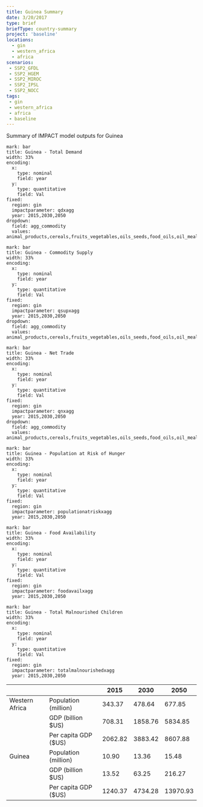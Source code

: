 ```yaml
---
title: Guinea Summary
date: 3/20/2017
type: brief
briefType: country-summary
project: 'baseline'
locations:
  - gin
  - western_africa
  - africa
scenarios:
 - SSP2_GFDL
 - SSP2_HGEM
 - SSP2_MIROC
 - SSP2_IPSL
 - SSP2_NOCC
tags:
 - gin
 - western_africa
 - africa
 - baseline
---
```

Summary of IMPACT model outputs for Guinea

```chart
mark: bar
title: Guinea - Total Demand
width: 33%
encoding:
  x:
    type: nominal
    field: year
  y:
    type: quantitative
    field: Val
fixed:
  region: gin
  impactparameter: qdxagg
  year: 2015,2030,2050
dropdown:
  field: agg_commodity
  values: animal_products,cereals,fruits_vegetables,oils_seeds,food_oils,oil_meals,other,pulses,roots_tubers,sugar
```

```chart
mark: bar
title: Guinea - Commodity Supply
width: 33%
encoding:
  x:
    type: nominal
    field: year
  y:
    type: quantitative
    field: Val
fixed:
  region: gin
  impactparameter: qsupxagg
  year: 2015,2030,2050
dropdown:
  field: agg_commodity
  values: animal_products,cereals,fruits_vegetables,oils_seeds,food_oils,oil_meals,other,pulses,roots_tubers,sugar
```

```chart
mark: bar
title: Guinea - Net Trade
width: 33%
encoding:
  x:
    type: nominal
    field: year
  y:
    type: quantitative
    field: Val
fixed:
  region: gin
  impactparameter: qnxagg
  year: 2015,2030,2050
dropdown:
  field: agg_commodity
  values: animal_products,cereals,fruits_vegetables,oils_seeds,food_oils,oil_meals,other,pulses,roots_tubers,sugar
```

```chart
mark: bar
title: Guinea - Population at Risk of Hunger
width: 33%
encoding:
  x:
    type: nominal
    field: year
  y:
    type: quantitative
    field: Val
fixed:
  region: gin
  impactparameter: populationatriskxagg
  year: 2015,2030,2050
```

```chart
mark: bar
title: Guinea - Food Availability
width: 33%
encoding:
  x:
    type: nominal
    field: year
  y:
    type: quantitative
    field: Val
fixed:
  region: gin
  impactparameter: foodavailxagg
  year: 2015,2030,2050
```

```chart
mark: bar
title: Guinea - Total Malnourished Children
width: 33%
encoding:
  x:
    type: nominal
    field: year
  y:
    type: quantitative
    field: Val
fixed:
  region: gin
  impactparameter: totalmalnourishedxagg
  year: 2015,2030,2050
```

|   |   | 2015 | 2030 | 2050 |
|---|---|---|---|---|
| Western Africa | Population (million) | 343.37 | 478.64 | 677.85 |
|  | GDP (billion $US) | 708.31 | 1858.76 | 5834.85 |
|  | Per capita GDP ($US) | 2062.82 | 3883.42 | 8607.88 |
| Guinea | Population (million) | 10.90 | 13.36 | 15.48 |
|  | GDP (billion $US) | 13.52 | 63.25 | 216.27 |
|  | Per capita GDP ($US) | 1240.37| 4734.28| 13970.93|